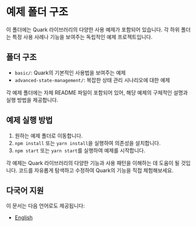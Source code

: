 # 예제 폴더 구조

이 폴더에는 Quark 라이브러리의 다양한 사용 예제가 포함되어 있습니다. 각 하위 폴더는 특정 사용 사례나
기능을 보여주는 독립적인 예제 프로젝트입니다.

## 폴더 구조

- `basic/`: Quark의 기본적인 사용법을 보여주는 예제
- `advanced-state-management/`: 복잡한 상태 관리 시나리오에 대한 예제

각 예제 폴더에는 자체 README 파일이 포함되어 있어, 해당 예제의 구체적인 설명과 실행 방법을
제공합니다.

## 예제 실행 방법

1. 원하는 예제 폴더로 이동합니다.
2. `npm install` 또는 `yarn install`을 실행하여 의존성을 설치합니다.
3. `npm start` 또는 `yarn start`를 실행하여 예제를 시작합니다.

각 예제는 Quark 라이브러리의 다양한 기능과 사용 패턴을 이해하는 데 도움이 될 것입니다. 코드를
자유롭게 탐색하고 수정하여 Quark의 기능을 직접 체험해보세요.

## 다국어 지원

이 문서는 다음 언어로도 제공됩니다:

- [English](./README.md)
